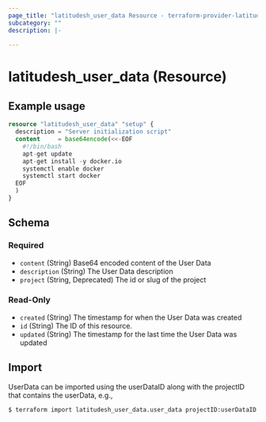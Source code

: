 ```yaml
---
page_title: "latitudesh_user_data Resource - terraform-provider-latitudesh"
subcategory: ""
description: |-
  
---
```


# latitudesh_user_data (Resource)



## Example usage

```terraform
resource "latitudesh_user_data" "setup" {
  description = "Server initialization script"
  content     = base64encode(<<-EOF
    #!/bin/bash
    apt-get update
    apt-get install -y docker.io
    systemctl enable docker
    systemctl start docker
  EOF
  )
}
```

<!-- schema generated by tfplugindocs -->
## Schema

### Required

- `content` (String) Base64 encoded content of the User Data
- `description` (String) The User Data description
- `project` (String, Deprecated) The id or slug of the project

### Read-Only

- `created` (String) The timestamp for when the User Data was created
- `id` (String) The ID of this resource.
- `updated` (String) The timestamp for the last time the User Data was updated

## Import
UserData can be imported using the userDataID along with the projectID that contains the userData, e.g.,

```sh
$ terraform import latitudesh_user_data.user_data projectID:userDataID
```
